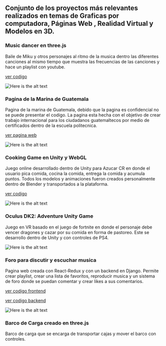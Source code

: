 Conjunto de los proyectos más relevantes realizados en temas de Graficas por computadora, Páginas Web , Realidad Virtual y Modelos en 3D.
---
### Music dancer en three.js
Baile de Miku y otros personajes al ritmo de la musica dentro las diferentes canciones al mismo tiempo que muestra las frecuencias de las canciones y hace un playlist con youtube.

[ver codigo](https://github.com/LEPPEDIAZ/dancedance_threejs)

![Here is the alt text](https://res.cloudinary.com/dbmokzjuz/image/upload/v1540704499/bailarin.jpg "Here is the Title text")

### Pagina de la Marina de Guatemala
Pagina de la marina de Guatemala, debido que la pagina es confidencial no se puede presentar el codigo. La pagina esta hecha con el objetivo de crear trabajo internacional para los ciudadanos guatemaltecos por medio de certificados dentro de la escuela politecnica.

[ver pagina web](http://nomsapp.org/)

![Here is the alt text](https://res.cloudinary.com/dbmokzjuz/image/upload/v1540706926/marina.jpg "Here is the Title text")

### Cooking Game en Unity y WebGL 
Juego online desarrollado dentro de Unity para Azucar CR en donde el usuario pica comida, cocina la comida, entrega la comida y acumula puntos. Todos los modelos y animaciones fueron creados personalmente dentro de Blender y transportados a la plataforma.

[ver codigo](https://github.com/LEPPEDIAZ/SugarHouse)

![Here is the alt text](https://res.cloudinary.com/dbmokzjuz/image/upload/v1540706961/sugarhouse.jpg "Here is the Title text")

### Oculus DK2: Adventure Unity Game
Juego en VR basado en el juego de fortnite en donde el personaje debe vencer dragones y cazar por su comida en forma de pastoreo. Este se desarrollo dentro de Unity y con controles de PS4.

![Here is the alt text](https://res.cloudinary.com/dbmokzjuz/image/upload/v1540706984/TalesOfEarthSea.jpg "Here is the Title text")

### Foro para discutir y escuchar musica
Pagina web creada con React-Redux y con un backend en Django. Permite crear playlist, crear una lista de favoritos, reproducir musica y un sistema de foro donde se puedan comentar y crear likes a sus comentarios.

[ver codigo frontend](https://github.com/LEPPEDIAZ/ProyectoWebMusic)

[ver codigo backend](https://github.com/LEPPEDIAZ/Lab9-Web-Chismes-backend)

![Here is the alt text](https://res.cloudinary.com/dbmokzjuz/image/upload/v1540706971/musicapp.jpg "Here is the Title text")

### Barco de Carga creado en three.js
Barco de carga que se encarga de transportar cajas y mover el barco con controles. 



